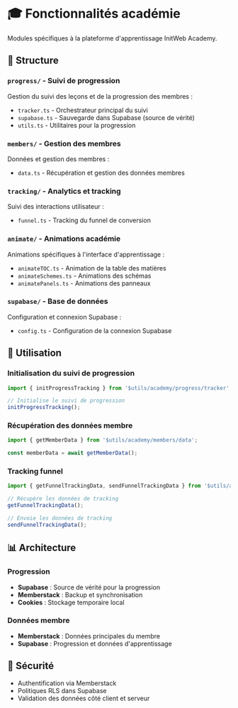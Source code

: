 # 🎓 Fonctionnalités académie

Modules spécifiques à la plateforme d'apprentissage InitWeb Academy.

## 📁 Structure

### `progress/` - Suivi de progression

Gestion du suivi des leçons et de la progression des membres :

- `tracker.ts` - Orchestrateur principal du suivi
- `supabase.ts` - Sauvegarde dans Supabase (source de vérité)
- `utils.ts` - Utilitaires pour la progression

### `members/` - Gestion des membres

Données et gestion des membres :

- `data.ts` - Récupération et gestion des données membres

### `tracking/` - Analytics et tracking

Suivi des interactions utilisateur :

- `funnel.ts` - Tracking du funnel de conversion

### `animate/` - Animations académie

Animations spécifiques à l'interface d'apprentissage :

- `animateTOC.ts` - Animation de la table des matières
- `animateSchemes.ts` - Animations des schémas
- `animatePanels.ts` - Animations des panneaux

### `supabase/` - Base de données

Configuration et connexion Supabase :

- `config.ts` - Configuration de la connexion Supabase

## 🔧 Utilisation

### Initialisation du suivi de progression

```typescript
import { initProgressTracking } from '$utils/academy/progress/tracker';

// Initialise le suivi de progression
initProgressTracking();
```

### Récupération des données membre

```typescript
import { getMemberData } from '$utils/academy/members/data';

const memberData = await getMemberData();
```

### Tracking funnel

```typescript
import { getFunnelTrackingData, sendFunnelTrackingData } from '$utils/academy/tracking/funnel';

// Récupère les données de tracking
getFunnelTrackingData();

// Envoie les données de tracking
sendFunnelTrackingData();
```

## 📊 Architecture

### Progression

- **Supabase** : Source de vérité pour la progression
- **Memberstack** : Backup et synchronisation
- **Cookies** : Stockage temporaire local

### Données membre

- **Memberstack** : Données principales du membre
- **Supabase** : Progression et données d'apprentissage

## 🔐 Sécurité

- Authentification via Memberstack
- Politiques RLS dans Supabase
- Validation des données côté client et serveur
